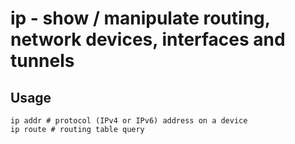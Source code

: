 # ip - show / manipulate routing, network devices, interfaces and tunnels

## Usage

    ip addr # protocol (IPv4 or IPv6) address on a device
	ip route # routing table query
